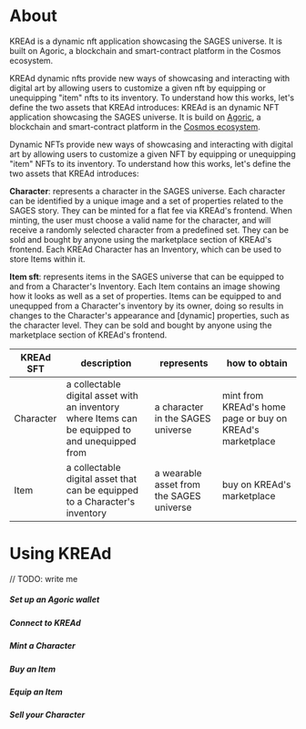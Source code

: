 # About
KREAd is a dynamic nft application showcasing the SAGES universe. It is built on Agoric, a blockchain and smart-contract platform in the Cosmos ecosystem.

KREAd dynamic nfts provide new ways of showcasing and interacting with digital art by allowing users to customize a given nft by equipping or unequipping "item" nfts to its inventory. To understand how this works, let's define the two assets that KREAd introduces:
KREAd is an dynamic NFT application showcasing the SAGES universe. It is build on [Agoric](https://docs.agoric.com/), a blockchain and smart-contract platform in the [Cosmos ecosystem](https://cosmos.network/).

Dynamic NFTs provide new ways of showcasing and interacting with digital art by allowing users to customize a given NFT by equipping or unequipping "item" NFTs to its inventory. To understand how this works, let's define the two assets that KREAd introduces:

**Character**: represents a character in the SAGES universe. Each character can be identified by a unique image and a set of properties related to the SAGES story. They can be minted for a flat fee via KREAd's frontend. When minting, the user must choose a valid name for the character, and will receive a randomly selected character from a predefined set. They can be sold and bought by anyone using the marketplace section of KREAd's frontend. Each KREAd Character has an Inventory, which can be used to store Items within it.

**Item sft**: represents items in the SAGES universe that can be equipped to and from a Character's Inventory. Each Item contains an image showing how it looks as well as a set of properties. Items can be equipped to and unequpped from a Character's inventory by its owner, doing so results in changes to the Character's appearance and [dynamic] properties, such as the character level. They can be sold and bought by anyone using the marketplace section of KREAd's frontend.

| KREAd SFT 	| description                                                                                      	| represents                               	| how to obtain                                             	|
|-----------	|--------------------------------------------------------------------------------------------------	|------------------------------------------	|-----------------------------------------------------------	|
| Character 	| a collectable digital asset with an inventory where Items can be equipped to and unequipped from 	| a character in the SAGES universe        	| mint from KREAd's home page or buy on KREAd's marketplace 	|
| Item      	| a collectable digital asset that can be equipped to a Character's inventory                      	| a wearable asset from the SAGES universe 	| buy on KREAd's marketplace                                	|

# Using KREAd
// TODO: write me

##### Set up an Agoric wallet
##### Connect to KREAd
##### Mint a Character
##### Buy an Item
##### Equip an Item
##### Sell your Character

